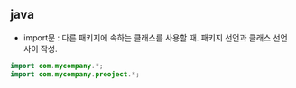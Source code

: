 ## java
- import문 : 다른 패키지에 속하는 클래스를 사용할 때. 패키지 선언과 클래스 선언 사이 작성.
``` java
import com.mycompany.*;
import com.mycompany.preoject.*;
```

